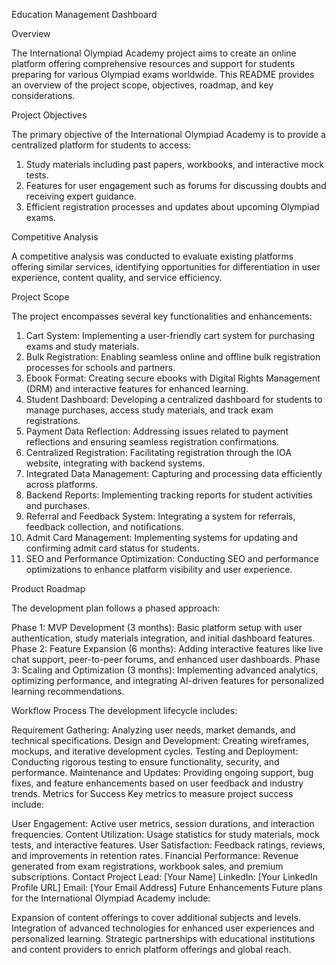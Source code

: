 Education Management Dashboard

Overview

The International Olympiad Academy project aims to create an online platform offering comprehensive resources and support for students preparing for various Olympiad exams worldwide. This README provides an overview of the project scope, objectives, roadmap, and key considerations.

Project Objectives

The primary objective of the International Olympiad Academy is to provide a centralized platform for students to access:

1. Study materials including past papers, workbooks, and interactive mock tests.
2. Features for user engagement such as forums for discussing doubts and receiving expert guidance.
3. Efficient registration processes and updates about upcoming Olympiad exams.

Competitive Analysis

A competitive analysis was conducted to evaluate existing platforms offering similar services, identifying opportunities for differentiation in user experience, content quality, and service efficiency.

Project Scope

The project encompasses several key functionalities and enhancements:

1. Cart System: Implementing a user-friendly cart system for purchasing exams and study materials.
2. Bulk Registration: Enabling seamless online and offline bulk registration processes for schools and partners.
3. Ebook Format: Creating secure ebooks with Digital Rights Management (DRM) and interactive features for enhanced learning.
4. Student Dashboard: Developing a centralized dashboard for students to manage purchases, access study materials, and track exam registrations.
5. Payment Data Reflection: Addressing issues related to payment reflections and ensuring seamless registration confirmations.
6. Centralized Registration: Facilitating registration through the IOA website, integrating with backend systems.
7. Integrated Data Management: Capturing and processing data efficiently across platforms.
8. Backend Reports: Implementing tracking reports for student activities and purchases.
4. Referral and Feedback System: Integrating a system for referrals, feedback collection, and notifications.
5. Admit Card Management: Implementing systems for updating and confirming admit card status for students.
6. SEO and Performance Optimization: Conducting SEO and performance optimizations to enhance platform visibility and user experience.
   
Product Roadmap

The development plan follows a phased approach:

Phase 1: MVP Development (3 months): Basic platform setup with user authentication, study materials integration, and initial dashboard features.
Phase 2: Feature Expansion (6 months): Adding interactive features like live chat support, peer-to-peer forums, and enhanced user dashboards.
Phase 3: Scaling and Optimization (3 months): Implementing advanced analytics, optimizing performance, and integrating AI-driven features for personalized learning recommendations.

Workflow Process
The development lifecycle includes:

Requirement Gathering: Analyzing user needs, market demands, and technical specifications.
Design and Development: Creating wireframes, mockups, and iterative development cycles.
Testing and Deployment: Conducting rigorous testing to ensure functionality, security, and performance.
Maintenance and Updates: Providing ongoing support, bug fixes, and feature enhancements based on user feedback and industry trends.
Metrics for Success
Key metrics to measure project success include:

User Engagement: Active user metrics, session durations, and interaction frequencies.
Content Utilization: Usage statistics for study materials, mock tests, and interactive features.
User Satisfaction: Feedback ratings, reviews, and improvements in retention rates.
Financial Performance: Revenue generated from exam registrations, workbook sales, and premium subscriptions.
Contact
Project Lead: [Your Name]
LinkedIn: [Your LinkedIn Profile URL]
Email: [Your Email Address]
Future Enhancements
Future plans for the International Olympiad Academy include:

Expansion of content offerings to cover additional subjects and levels.
Integration of advanced technologies for enhanced user experiences and personalized learning.
Strategic partnerships with educational institutions and content providers to enrich platform offerings and global reach.
